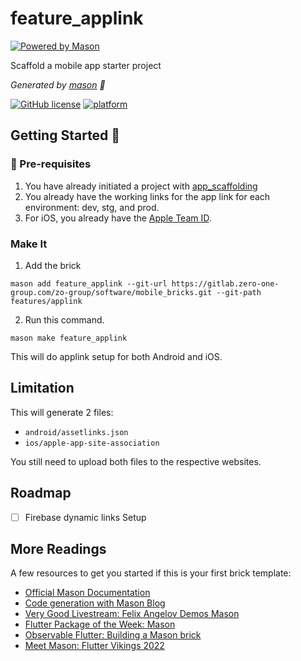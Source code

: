 # feature_applink


[![Powered by Mason](https://img.shields.io/endpoint?url=https%3A%2F%2Ftinyurl.com%2Fmason-badge)](https://github.com/felangel/mason)

Scaffold a mobile app starter project

_Generated by [mason][1] 🧱_

[![GitHub license](https://img.shields.io/badge/License-MIT-blue.svg)](LICENSE)
[![platform](https://img.shields.io/badge/platform-Flutter-blue.svg)](https://flutter.dev/)


## Getting Started 🚀


### 🔖 Pre-requisites

1. You have already initiated a project with [app_scaffolding](../../app_scaffolding)
2. You already have the working links for the app link for each environment: dev, stg, and prod.
3. For iOS, you already have the [Apple Team ID](https://developer.apple.com/help/account/manage-your-team/locate-your-team-id/).


### Make It

1. Add the brick
```
mason add feature_applink --git-url https://gitlab.zero-one-group.com/zo-group/software/mobile_bricks.git --git-path features/applink
```


2. Run this command.
```
mason make feature_applink
```

This will do applink setup for both Android and iOS.


## Limitation
This will generate 2 files:

- `android/assetlinks.json`
- `ios/apple-app-site-association`

You still need to upload both files to the respective websites.



## Roadmap
* [ ] Firebase dynamic links Setup


## More Readings
A few resources to get you started if this is your first brick template:

- [Official Mason Documentation][2]
- [Code generation with Mason Blog][3]
- [Very Good Livestream: Felix Angelov Demos Mason][4]
- [Flutter Package of the Week: Mason][5]
- [Observable Flutter: Building a Mason brick][6]
- [Meet Mason: Flutter Vikings 2022][7]

[1]: https://github.com/felangel/mason
[2]: https://docs.brickhub.dev
[3]: https://verygood.ventures/blog/code-generation-with-mason
[4]: https://youtu.be/G4PTjA6tpTU
[5]: https://youtu.be/qjA0JFiPMnQ
[6]: https://youtu.be/o8B1EfcUisw
[7]: https://youtu.be/LXhgiF5HiQg
